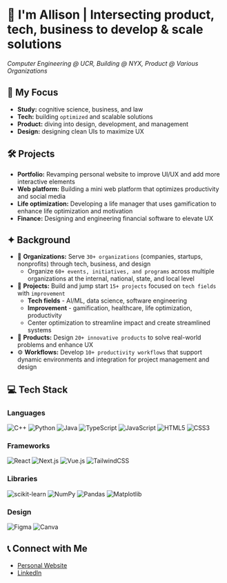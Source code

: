 # 🚀 I'm Allison | Intersecting product, tech, business to develop & scale solutions
<p>

*Computer Engineering @ UCR, Building @ NYX, Product @ Various Organizations*

## 🌱 My Focus
- **Study:** cognitive science, business, and law
- **Tech:** building `optimized` and scalable solutions
- **Product:** diving into design, development, and management
- **Design:** designing clean UIs to maximize UX

## 🛠️ Projects
- **Portfolio:** Revamping personal website to improve UI/UX and add more interactive elements
- **Web platform:** Building a mini web platform that optimizes productivity and social media
- **Life optimization:** Developing a life manager that uses gamification to enhance life optimization and motivation
- **Finance:** Designing and engineering financial software to elevate UX

## ✦ Background
- 🤝 **Organizations:** Serve `30+ organizations` (companies, startups, nonprofits) through tech, business, and design
  - Organize `60+ events, initiatives, and programs` across multiple organizations at the internal, national, state, and local level
- 🚀 **Projects:** Build and jump start `15+ projects` focused on `tech fields` with `improvement`
  - **Tech fields** - AI/ML, data science, software engineering
  - **Improvement** - gamification, healthcare, life optimization, productivity
  - Center optimization to streamline impact and create streamlined systems
- 🎨 **Products:** Design `20+ innovative products` to solve real-world problems and enhance UX
- ⚙️ **Workflows:** Develop `10+ productivity workflows` that support dynamic environments and integration for project management and design

## 💻 Tech Stack
### Languages
![C++](https://img.shields.io/badge/c++-%2300599C.svg?style=for-the-badge&logo=c%2B%2B&logoColor=white)
![Python](https://img.shields.io/badge/python-3670A0?style=for-the-badge&logo=python&logoColor=ffdd54)
![Java](https://img.shields.io/badge/java-%23ED8B00.svg?style=for-the-badge&logo=openjdk&logoColor=white)
![TypeScript](https://img.shields.io/badge/typescript-%23007ACC.svg?style=for-the-badge&logo=typescript&logoColor=white)
![JavaScript](https://img.shields.io/badge/javascript-%23323330.svg?style=for-the-badge&logo=javascript&logoColor=%23F7DF1E)
![HTML5](https://img.shields.io/badge/html5-%23E34F26.svg?style=for-the-badge&logo=html5&logoColor=white)
![CSS3](https://img.shields.io/badge/css3-%231572B6.svg?style=for-the-badge&logo=css3&logoColor=white)

### Frameworks
![React](https://img.shields.io/badge/react-%2320232a.svg?style=for-the-badge&logo=react&logoColor=%2361DAFB)
![Next.js](https://img.shields.io/badge/next.js-000000?style=for-the-badge&logo=nextdotjs&logoColor=white)
![Vue.js](https://img.shields.io/badge/vuejs-%2335495e.svg?style=for-the-badge&logo=vuedotjs&logoColor=%234FC08D)
![TailwindCSS](https://img.shields.io/badge/tailwindcss-%2338B2AC.svg?style=for-the-badge&logo=tailwind-css&logoColor=white)

### Libraries
![scikit-learn](https://img.shields.io/badge/scikit--learn-%23F7931E.svg?style=for-the-badge&logo=scikit-learn&logoColor=white)
![NumPy](https://img.shields.io/badge/numpy-%23013243.svg?style=for-the-badge&logo=numpy&logoColor=white)
![Pandas](https://img.shields.io/badge/pandas-%23150458.svg?style=for-the-badge&logo=pandas&logoColor=white)
![Matplotlib](https://img.shields.io/badge/Matplotlib-%23ffffff.svg?style=for-the-badge&logo=Matplotlib&logoColor=black)

### Design
![Figma](https://img.shields.io/badge/figma-%23F24E1E.svg?style=for-the-badge&logo=figma&logoColor=white)
![Canva](https://img.shields.io/badge/Canva-%2300C4CC.svg?style=for-the-badge&logo=Canva&logoColor=white)

## 📞 Connect with Me
- [Personal Website](https://www.allisonpham.dev/)
- [LinkedIn](https://www.linkedin.com/in/allisonpham7)